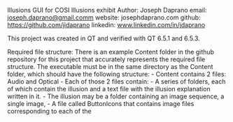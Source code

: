 Illusions GUI for COSI Illusions exhibit
Author: Joseph Daprano
        email: joseph.daprano@gmail.comm
        website: josephdaprano.com
        github: https://github.com/jidaprano
        linkedin: www.linkedin.com/in/jdaprano

This project was created in QT and verified with QT 6.5.1 and 6.5.3.

Required file structure:
    There is an example Content folder in the github repository for this project that accurately represents the required file structure.
    The executable must be in the same directory as the Content folder, which should have the following structure:
      - Content contains 2 files: Audio and Optical
      - Each of those 2 files contain:
        - A series of folders, each of which contain the illusion and a text file with the illusion explanation written in it. 
                - The illusion may be a folder containing an image sequence, a single image, 
        - A file called ButtonIcons that contains image files corresponding to each of the
